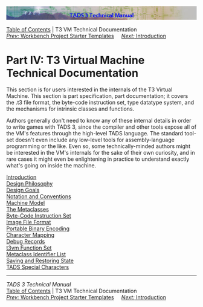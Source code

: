 <div class="topbar">

<img src="topbar.jpg" data-border="0" />

</div>

<div class="nav">

<a href="toc.htm" class="nav">Table of Contents</a> \| T3 VM Technical
Documentation  
<span class="navnp"><a href="t3projectStarters.htm" class="nav"><em>Prev:</em> Workbench
Project Starter Templates</a>    
<a href="t3spec/intro.htm" class="nav"><em>Next:</em> Introduction</a>
    </span>

</div>

<div class="main">

# Part IV: T3 Virtual Machine Technical Documentation

This section is for users interested in the internals of the T3 Virtual
Machine. This section is part specification, part documentation; it
covers the .t3 file format, the byte-code instruction set, type datatype
system, and the mechanisms for intrinsic classes and functions.

Authors generally don't need to know any of these internal details in
order to write games with TADS 3, since the compiler and other tools
expose all of the VM's features through the high-level TADS language.
The standard tool-set doesn't even include any low-level tools for
assembly-language programming or the like. Even so, some
technically-minded authors might be interested in the VM's internals for
the sake of their own curiosity, and in rare cases it might even be
enlightening in practice to understand exactly what's going on inside
the machine.

<div class="sectoc">

[Introduction](t3spec/intro.htm)  
[Design Philosophy](t3spec/philos.htm)  
[Design Goals](t3spec/goals.htm)  
[Notation and Conventions](t3spec/notation.htm)  
[Machine Model](t3spec/model.htm)  
[The Metaclasses](t3spec/metacl.htm)  
[Byte-Code Instruction Set](t3spec/opcode.htm)  
[Image File Format](t3spec/format.htm)  
[Portable Binary Encoding](t3spec/bincode.htm)  
[Character Mapping](t3spec/charmap.htm)  
[Debug Records](t3spec/debug.htm)  
[t3vm Function Set](t3spec/fnset_t3.htm)  
[Metaclass Identifier List](t3spec/metalist.htm)  
[Saving and Restoring State](t3spec/save.htm)  
[TADS Special Characters](t3spec/tadsspch.htm)  

</div>

</div>

------------------------------------------------------------------------

<div class="navb">

*TADS 3 Technical Manual*  
<a href="toc.htm" class="nav">Table of Contents</a> \| T3 VM Technical
Documentation  
<span class="navnp"><a href="t3projectStarters.htm" class="nav"><em>Prev:</em> Workbench
Project Starter Templates</a>    
<a href="t3spec/intro.htm" class="nav"><em>Next:</em> Introduction</a>
    </span>

</div>
